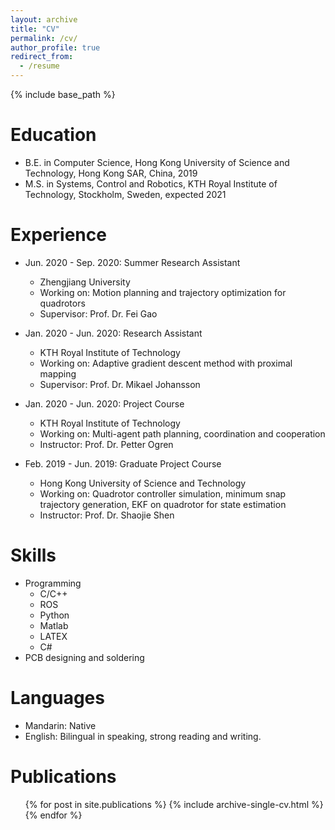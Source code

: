 ```yaml
---
layout: archive
title: "CV"
permalink: /cv/
author_profile: true
redirect_from:
  - /resume
---
```


{% include base_path %}

Education
======
* B.E. in Computer Science, Hong Kong University of Science and Technology, Hong Kong SAR, China, 2019
* M.S. in Systems, Control and Robotics, KTH Royal Institute of Technology, Stockholm, Sweden, expected 2021

Experience
======
* Jun. 2020 - Sep. 2020: Summer Research Assistant 
  * Zhengjiang University 
  * Working on: Motion planning and trajectory optimization for quadrotors 
  * Supervisor: Prof. Dr. Fei Gao

* Jan. 2020 - Jun. 2020: Research Assistant
  * KTH Royal Institute of Technology
  * Working on: Adaptive gradient descent method with proximal mapping
  * Supervisor: Prof. Dr. Mikael Johansson 

* Jan. 2020 - Jun. 2020: Project Course
  * KTH Royal Institute of Technology
  * Working on: Multi-agent path planning, coordination and cooperation
  * Instructor: Prof. Dr. Petter Ogren

* Feb. 2019 - Jun. 2019: Graduate Project Course
  * Hong Kong University of Science and Technology
  * Working on: Quadrotor controller simulation, minimum snap trajectory generation, EKF on quadrotor for state estimation
  * Instructor: Prof. Dr. Shaojie Shen
  
Skills
======
* Programming
  * C/C++
  * ROS
  * Python
  * Matlab 
  * LATEX
  * C#
* PCB designing and soldering

Languages
======
* Mandarin: Native 
* English: Bilingual in speaking, strong reading and writing. 

Publications
======
  <ul>{% for post in site.publications %}
    {% include archive-single-cv.html %}
  {% endfor %}</ul>
  
